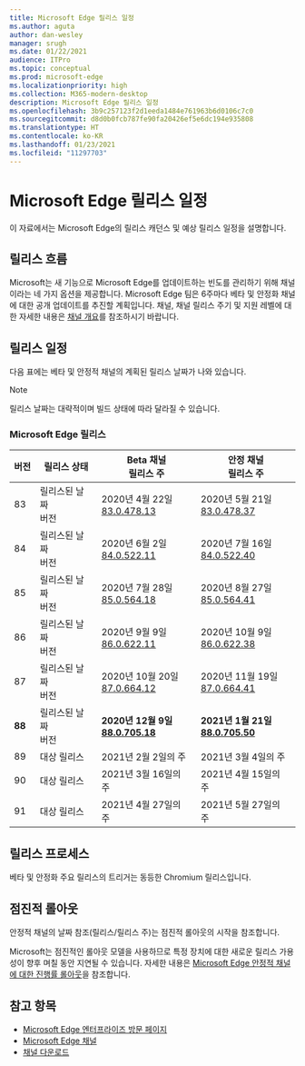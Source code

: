 ```yaml
---
title: Microsoft Edge 릴리스 일정
ms.author: aguta
author: dan-wesley
manager: srugh
ms.date: 01/22/2021
audience: ITPro
ms.topic: conceptual
ms.prod: microsoft-edge
ms.localizationpriority: high
ms.collection: M365-modern-desktop
description: Microsoft Edge 릴리스 일정
ms.openlocfilehash: 3b9c257123f2d1eeda1484e761963b6d0106c7c0
ms.sourcegitcommit: d8d0b0fcb787fe90fa20426ef5e6dc194e935808
ms.translationtype: HT
ms.contentlocale: ko-KR
ms.lasthandoff: 01/23/2021
ms.locfileid: "11297703"
---
```

# Microsoft Edge 릴리스 일정

이 자료에서는 Microsoft Edge의 릴리스 캐던스 및 예상 릴리스 일정을 설명합니다.

## 릴리스 흐름

Microsoft는 새 기능으로 Microsoft Edge를 업데이트하는 빈도를 관리하기 위해 채널이라는 네 가지 옵션을 제공합니다. Microsoft Edge 팀은 6주마다 베타 및 안정화 채널에 대한 공개 업데이트를 추진할 계획입니다. 채널, 채널 릴리스 주기 및 지원 레벨에 대한 자세한 내용은 [채널 개요](https://docs.microsoft.com/DeployEdge/microsoft-edge-channels#channel-overview)를 참조하시기 바랍니다.

## 릴리스 일정

다음 표에는 베타 및 안정적 채널의 계획된 릴리스 날짜가 나와 있습니다.

> [!NOTE]
> 릴리스 날짜는 대략적이며 빌드 상태에 따라 달라질 수 있습니다.

### Microsoft Edge 릴리스

| 버전 | 릴리스 상태 | Beta 채널<br>릴리스 주 | 안정 채널<br>릴리스 주 |
|---------|-----|------|--------|
| 83 | 릴리스된 날짜<br>버전 | 2020년 4월 22일<br>[83.0.478.13](https://docs.microsoft.com/DeployEdge/microsoft-edge-relnote-archive-beta-channel#version-83047813-april-22) | 2020년 5월 21일<br> [83.0.478.37](https://docs.microsoft.com/DeployEdge/microsoft-edge-relnote-archive-stable-channel#version-83047837-may-21) |
| 84 | 릴리스된 날짜<br>버전 | 2020년 6월 2일<br>[84.0.522.11](https://docs.microsoft.com/DeployEdge/microsoft-edge-relnote-archive-beta-channel#version-84052211-june-2) | 2020년 7월 16일<br> [84.0.522.40](https://docs.microsoft.com/DeployEdge/microsoft-edge-relnote-archive-stable-channel#version-84052240-july-16) |
| 85 | 릴리스된 날짜<br>버전 | 2020년 7월 28일<br>[85.0.564.18](https://docs.microsoft.com/DeployEdge/microsoft-edge-relnote-archive-beta-channel#version-85056418-july-28)  | 2020년 8월 27일<br>[85.0.564.41](https://docs.microsoft.com/DeployEdge/microsoft-edge-relnote-stable-channel#version-85056441-august-27) |
| 86 | 릴리스된 날짜<br>버전 | 2020년 9월 9일<br>[86.0.622.11](https://docs.microsoft.com/DeployEdge/microsoft-edge-relnote-beta-channel#version-86062211-september-9) | 2020년 10월 9일<br>[86.0.622.38](https://docs.microsoft.com/deployedge/microsoft-edge-relnote-stable-channel#version-86062238-october-9) |
| 87 | 릴리스된 날짜<br>버전 | 2020년 10월 20일<br>[87.0.664.12](https://docs.microsoft.com/deployedge/microsoft-edge-relnote-beta-channel#version-87066412--october-20) | 2020년 11월 19일<br>[87.0.664.41](https://docs.microsoft.com/deployedge/microsoft-edge-relnote-stable-channel#version-87066441-november-19) |
| **88** | 릴리스된 날짜<br>버전 | **2020년 12월 9일**<br>**[88.0.705.18](https://docs.microsoft.com/deployedge/microsoft-edge-relnote-beta-channel#version-88070518-december-9)** | **2021년 1월 21일**<br>**[88.0.705.50](https://docs.microsoft.com/deployedge/microsoft-edge-relnote-stable-channel#version-88070550-january-21)**|
| 89 | 대상 릴리스 | 2021년 2월 2일의 주 | 2021년 3월 4일의 주 |
| 90 | 대상 릴리스 | 2021년 3월 16일의 주 | 2021년 4월 15일의 주 |
| 91 | 대상 릴리스 | 2021년 4월 27일의 주 | 2021년 5월 27일의 주 |

## 릴리스 프로세스

베타 및 안정화 주요 릴리스의 트리거는 동등한 Chromium 릴리스입니다.

## 점진적 롤아웃

안정적 채널의 날짜 참조(릴리스/릴리스 주)는 점진적 롤아웃의 시작을 참조합니다.

Microsoft는 점진적인 롤아웃 모델을 사용하므로 특정 장치에 대한 새로운 릴리스 가용성이 향후 며칠 동안 지연될 수 있습니다. 자세한 내용은 [Microsoft Edge 안정적 채널에 대한 진행률 롤아웃](microsoft-edge-update-progressive-rollout.md)을 참조합니다.

## 참고 항목

- [Microsoft Edge 엔터프라이즈 방문 페이지](https://aka.ms/EdgeEnterprise)
- [Microsoft Edge 채널](microsoft-edge-channels.md)
- [채널 다운로드](https://www.microsoft.com/edge/business/download)